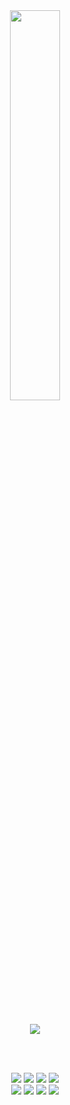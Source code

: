 

<div align="center">

<a>
  <img align="center" src="https://velog.velcdn.com/images/justhighway/post/ffa16e85-0f1a-4799-8b51-5b943b8e6f2a/image.png" style="width: 40%"/>
</a>

<br/><br/>

<a>
  <img align="center" src="https://github-readme-stats.vercel.app/api?username=justhighway&count_private=true&show_icons=true&hide=stars"/>
</a>

<br/><br/>

<a>
  <img src="https://img.shields.io/badge/html5-%23E34F26.svg?&style=for-the-badge&logo=html5&logoColor=white" />
  <img src="https://img.shields.io/badge/css3-%231572B6.svg?&style=for-the-badge&logo=css3&logoColor=white" />
  <img src="https://img.shields.io/badge/javascript-%23F7DF1E.svg?&style=for-the-badge&logo=javascript&logoColor=black" />
  <img src="https://img.shields.io/badge/typescript-%233178C6.svg?&style=for-the-badge&logo=typescript&logoColor=white" />
</a>

<br/>

<a>
  <img src="https://img.shields.io/badge/react-%2361DAFB.svg?&style=for-the-badge&logo=react&logoColor=black" />
  <img src="https://img.shields.io/badge/next.js-%23000000.svg?&style=for-the-badge&logo=next.js&logoColor=white" />
  <img src="https://img.shields.io/badge/react%20router-%23CA4245.svg?&style=for-the-badge&logo=react%20router&logoColor=white" />
  <img src="https://img.shields.io/badge/tailwind%20css-%2338B2AC.svg?&style=for-the-badge&logo=tailwind%20css&logoColor=white" />
</a>

</div>
<!--
**justhighway/justhighway** is a ✨ _special_ ✨ repository because its `README.md` (this file) appears on your GitHub profile.

Here are some ideas to get you started:

- 🔭 I’m currently working on ...
- 🌱 I’m currently learning ...
- 👯 I’m looking to collaborate on ...
- 🤔 I’m looking for help with ...
- 💬 Ask me about ...
- 📫 How to reach me: ...
- 😄 Pronouns: ...
- ⚡ Fun fact: ...
-->
